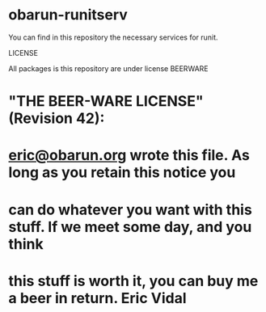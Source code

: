 # obarun-runitserv
You can find in this repository the necessary services for runit.

LICENSE

All packages is this repository are under license BEERWARE

# "THE BEER-WARE LICENSE" (Revision 42):
# <eric@obarun.org> wrote this file.  As long as you retain this notice you
# can do whatever you want with this stuff. If we meet some day, and you think
# this stuff is worth it, you can buy me a beer in return.   Eric Vidal
